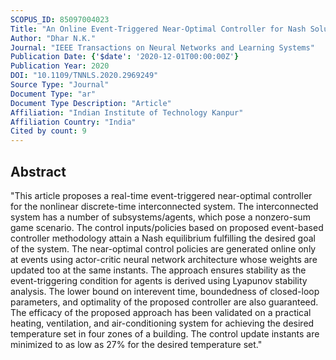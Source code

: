 ```yaml
---
SCOPUS_ID: 85097004023
Title: "An Online Event-Triggered Near-Optimal Controller for Nash Solution in Interconnected System"
Author: "Dhar N.K."
Journal: "IEEE Transactions on Neural Networks and Learning Systems"
Publication Date: {'$date': '2020-12-01T00:00:00Z'}
Publication Year: 2020
DOI: "10.1109/TNNLS.2020.2969249"
Source Type: "Journal"
Document Type: "ar"
Document Type Description: "Article"
Affiliation: "Indian Institute of Technology Kanpur"
Affiliation Country: "India"
Cited by count: 9
---
```


## Abstract
"This article proposes a real-time event-triggered near-optimal controller for the nonlinear discrete-time interconnected system. The interconnected system has a number of subsystems/agents, which pose a nonzero-sum game scenario. The control inputs/policies based on proposed event-based controller methodology attain a Nash equilibrium fulfilling the desired goal of the system. The near-optimal control policies are generated online only at events using actor-critic neural network architecture whose weights are updated too at the same instants. The approach ensures stability as the event-triggering condition for agents is derived using Lyapunov stability analysis. The lower bound on interevent time, boundedness of closed-loop parameters, and optimality of the proposed controller are also guaranteed. The efficacy of the proposed approach has been validated on a practical heating, ventilation, and air-conditioning system for achieving the desired temperature set in four zones of a building. The control update instants are minimized to as low as 27% for the desired temperature set."
